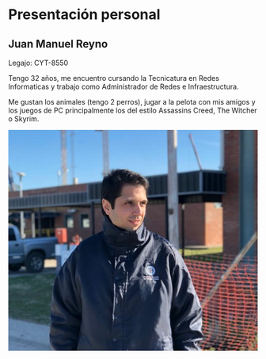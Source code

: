 # Presentación personal

## Juan Manuel Reyno 
Legajo: CYT-8550

Tengo 32 años, me encuentro cursando la Tecnicatura en Redes Informaticas y trabajo como Administrador de Redes e Infraestructura.

Me gustan los animales (tengo 2 perros), jugar a la pelota con mis amigos y los juegos de PC principalmente los del estilo Assassins Creed, The Witcher o Skyrim.

![Me](IMG-20190814-WA0048.jpg)
